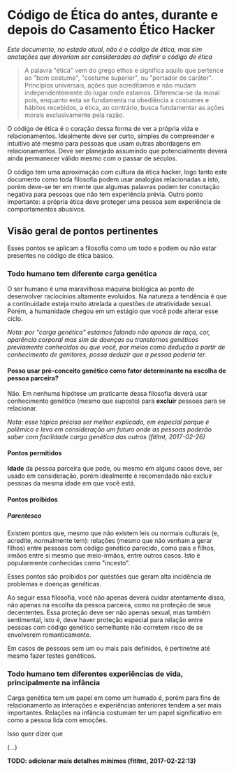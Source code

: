 # Código de Ética do antes, durante e depois do Casamento Ético Hacker

_Este documento, no estado atual, não é o código de ética,
mas sim anotações que deveriam ser consideradas ao definir o código de ética_

> A palavra "ética" vem do grego ethos e significa aquilo que pertence ao "bom costume",
> "costume superior", ou "portador de caráter".
> Princípios universais, ações que acreditamos e não mudam independentemente do lugar onde estamos.
> Diferencia-se da moral pois, enquanto esta se fundamenta na obediência a costumes e hábitos recebidos,
> a ética, ao contrário, busca fundamentar as ações morais exclusivamente pela razão.

<!--
  TODO: esta definição de ética foi obtida da Wikipedia
        https://pt.wikipedia.org/wiki/%C3%89tica e creio que poderia ser revista.
        Notem também que o conceito de ética, segundo wikiépedia, aparentemente
        mudou ao passar dos séculos, logo ele poderia de certa forma
        ligado parcialmente a moral. Eu não tenho conhecimento suficiente para
        ver a definição do termo, porém isso é importante.
        (fititnt, 2017-02-26 19:52)
-->

O código de ética é o coração dessa forma de ver a própria vida e relacionamentos.
Idealmente deve ser curto, simples de compreender e intuitívo até mesmo para
pessoas que usam outras abordagens em relacionamentos.
Deve ser planejado assumindo que potencialmente deverá ainda permanecer válido mesmo com o passar de séculos.

O código tem uma aproximação com cultura da ética hacker, logo tanto este
documento como toda filosofia podem usar analogias relacionadas a isto,
porém deve-se ter em mente que algumas palavras podem ter conotação negativa
para pessoas que não tem experiência prévia. Outro ponto importante:
a própria ética deve proteger uma pessoa sem experiência de comportamentos abusivos.

## Visão geral de pontos pertinentes

Esses pontos se aplicam a filosofia como um todo e podem ou não estar presentes
no código de ética básico.

### Todo humano tem diferente carga genética

O ser humano é uma maravilhosa máquina biológica ao ponto de desenvolver raciocínios altamente evoluídos.
Na natureza a tendência é que a continuidade esteja muito atrelada a questões de atratividade sexual.
Porém, a humanidade chegou em um estágio que você pode alterar esse ciclo.

_Nota: por "carga genética" estamos falando não apenas de raça, cor, aparência corporal
mas sim de doenças ou transtornos genéticos previamente conhecidos ou que você,
por meios como dedução a partir de conhecimento de genitores, possa deduzir que
a pessoa poderia ter._

<!--
#### Você é incentivado a aprender sobre genética

Autoconhecimento é importante, mas **tome cuidado, mesmo com amizades**
-->

#### Posso usar pré-conceito genético como fator determinante na escolha de pessoa parceira?

Não. Em nenhuma hipótese um praticante dessa filosofia deverá usar conhecimento
genético (mesmo que suposto) para **excluir** pessoas para se relacionar.

_Nota: esse tópico precisa ser melhor explicado, em especial porque é polêmico
e leva em consideração um futuro onde as pessoas poderão saber com facilidade
carga genética das outras (fititnt, 2017-02-26)_

#### Pontos permitidos

**Idade** da pessoa parceira que pode, ou mesmo em alguns casos deve, ser usado em consideração,
porém idealmente é recomendado não excluir pessoas da mesma idade em que você está.

#### Pontos proibidos

##### Parentesco

Existem pontos que, mesmo que não existem leis ou normais culturais (e,
acredite, normalmente tem): relações (mesmo que não venham a gerar filhos)
entre pessoas com código genético parecido, como pais e filhos,
irmãos entre si mesmo que meio-irmãos, entre outros casos.
Isto é popularmente conhecidas como "incesto".

Esses pontos são proibidos por questões que geram alta incidência de problemas
e doenças genéticas.

Ao seguir essa filosofia, você não apenas deverá cuidar atentamente disso,
não apenas na escolha da pessoa parceira, como na proteção de seus decententes.
Essa proteção deve ser não apenas sexual, mas também sentimental, isto é,
deve haver proteção especial para relação entre pessoas com código genético
semelhante não corretem risco de se envolverem romanticamente.

Em casos de pessoas sem um ou mais pais definidos, é pertinetne até mesmo fazer testes genéticos.

### Todo humano tem diferentes experiências de vida, principalmente na infância

Carga genética tem um papel em como um humado é, porém para fins de
relacionamento as interações e experiências anteriores tendem a ser mais importantes.
Relações na infância costumam ter um papel significativo em como a pessoa lida com emoções.

Isso quer dizer que 

(...)

**TODO: adicionar mais detalhes mínimos (fititnt, 2017-02-22:13)**


<!--

## RASCUNHO DE CÓDIGO DE ÉTICA (Remover questões puramente morais ou ações)

- Seu objetivo é gerar uma ou mais entidades inteligentes altamente evoluídas com padrões éticos (...)

-->
